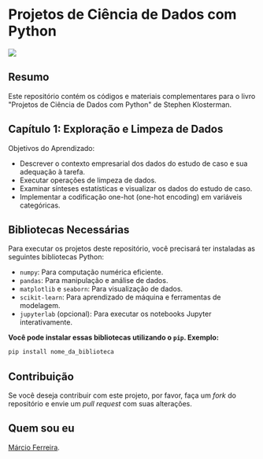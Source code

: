 # Projetos de Ciência de Dados com Python

<img src="https://github.com/msftro/Projetos-Packt/assets/145237548/ecbee1fd-9580-4c5a-8817-102eec69fb88">

## Resumo

Este repositório contém os códigos e materiais complementares para o livro "Projetos de Ciência de Dados com Python" de Stephen Klosterman.

## Capítulo 1: Exploração e Limpeza de Dados

Objetivos do Aprendizado:

- Descrever o contexto empresarial dos dados do estudo de caso e sua adequação à tarefa.
- Executar operações de limpeza de dados.
- Examinar sínteses estatísticas e visualizar os dados do estudo de caso.
- Implementar a codificação one-hot (one-hot encoding) em variáveis categóricas.

## Bibliotecas Necessárias

Para executar os projetos deste repositório, você precisará ter instaladas as seguintes bibliotecas Python:

- `numpy`: Para computação numérica eficiente.
- `pandas`: Para manipulação e análise de dados.
- `matplotlib` e `seaborn`: Para visualização de dados.
- `scikit-learn`: Para aprendizado de máquina e ferramentas de modelagem.
- `jupyterlab` (opcional): Para executar os notebooks Jupyter interativamente.

**Você pode instalar essas bibliotecas utilizando o `pip`. Exemplo:**

```bash
pip install nome_da_biblioteca
```

## Contribuição

Se você deseja contribuir com este projeto, por favor, faça um *fork* do repositório e envie um *pull request* com suas alterações.

## Quem sou eu

[Márcio Ferreira](https://www.linkedin.com/in/ms-ferreira/).

